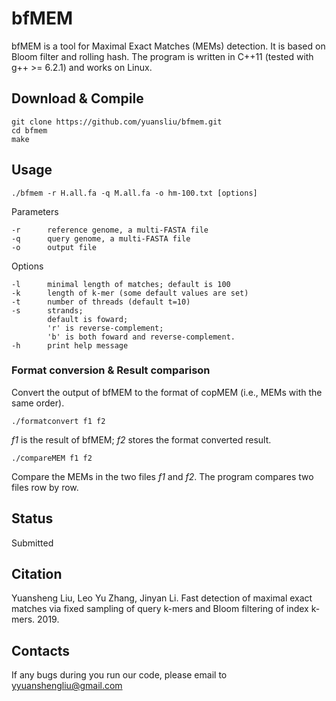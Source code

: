 # bfMEM

bfMEM is a tool for Maximal Exact Matches (MEMs) detection. It is based on Bloom filter and rolling hash. The program is written in C++11 (tested with g++ >= 6.2.1) and works on Linux.


## Download & Compile

	git clone https://github.com/yuansliu/bfmem.git
	cd bfmem
	make

## Usage

	./bfmem -r H.all.fa -q M.all.fa -o hm-100.txt [options]

Parameters

	-r  	reference genome, a multi-FASTA file
	-q  	query genome, a multi-FASTA file
	-o  	output file

Options

	-l  	minimal length of matches; default is 100
	-k  	length of k-mer (some default values are set)
	-t  	number of threads (default t=10)
	-s  	strands; 
			default is foward; 
			'r' is reverse-complement; 
			'b' is both foward and reverse-complement.
	-h  	print help message

### Format conversion & Result comparison 

Convert the output of bfMEM to the format of copMEM (i.e., MEMs with the same order).

	./formatconvert f1 f2

*f1* is the result of bfMEM; *f2* stores the format converted result.

	./compareMEM f1 f2

Compare the MEMs in the two files *f1* and *f2*. The program compares two files row by row.

## Status
Submitted

## Citation
Yuansheng Liu, Leo Yu Zhang, Jinyan Li. Fast detection of maximal exact matches via fixed sampling of query k-mers and Bloom filtering of index k-mers. 2019.

## Contacts
If any bugs during you run our code, please email to <yyuanshengliu@gmail.com>

